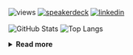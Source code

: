 ![views](https://komarev.com/ghpvc/?username=chck&color=blueviolet)
[![speakerdeck](https://img.shields.io/badge/Speaker_Deck-chck-8a2be2?style=flat-square&logo=speaker-deck)](https://speakerdeck.com/chck)
[![linkedin](https://img.shields.io/badge/LinkedIn-chck-8a2be2?style=flat-square&logo=linkedin)](https://www.linkedin.com/in/chck/)

<p align="left"> 
  <img alt="GitHub Stats" align="center" height="150" src="https://github-readme-stats-nine-umber-51.vercel.app/api?username=chck&count_private=true&show_icons=true&hide_title=true&theme=buefy" />
  <img alt="Top Langs" align="center" height="150" src="https://github-readme-stats-nine-umber-51.vercel.app/api/top-langs/?username=chck&layout=compact&count_private=true&show_icons=true&hide_title=true&theme=buefy" />
</p>

<details>
  <summary><b>Read more</b></summary>
  <br>

  <!--START_SECTION:waka-->
**🐱 My GitHub Data** 

> 📦 124.0 kB Used in GitHub's Storage 
 > 
> 🏆 298 Contributions in the Year 2025
 > 
> 💼 Opted to Hire
 > 
> 📜 133 Public Repositories 
 > 
> 🔑 24 Private Repositories 
 > 
**I'm a Night 🦉** 

```text
🌞 Morning                1156 commits        ████░░░░░░░░░░░░░░░░░░░░░   15.98 % 
🌆 Daytime                2209 commits        ████████░░░░░░░░░░░░░░░░░   30.54 % 
🌃 Evening                2042 commits        ███████░░░░░░░░░░░░░░░░░░   28.24 % 
🌙 Night                  1825 commits        ██████░░░░░░░░░░░░░░░░░░░   25.24 % 
```
📅 **I'm Most Productive on Thursday** 

```text
Monday                   1377 commits        █████░░░░░░░░░░░░░░░░░░░░   19.04 % 
Tuesday                  1086 commits        ████░░░░░░░░░░░░░░░░░░░░░   15.02 % 
Wednesday                1257 commits        ████░░░░░░░░░░░░░░░░░░░░░   17.38 % 
Thursday                 1652 commits        ██████░░░░░░░░░░░░░░░░░░░   22.84 % 
Friday                   728 commits         ███░░░░░░░░░░░░░░░░░░░░░░   10.07 % 
Saturday                 471 commits         ██░░░░░░░░░░░░░░░░░░░░░░░   06.51 % 
Sunday                   661 commits         ██░░░░░░░░░░░░░░░░░░░░░░░   09.14 % 
```


📊 **This Week I Spent My Time On** 

```text
💬 Programming Languages: 
Python                   5 hrs 43 mins       ████████░░░░░░░░░░░░░░░░░   33.15 % 
Rust                     2 hrs 56 mins       ████░░░░░░░░░░░░░░░░░░░░░   17.00 % 
Markdown                 2 hrs 14 mins       ███░░░░░░░░░░░░░░░░░░░░░░   13.00 % 
TOML                     1 hr 15 mins        ██░░░░░░░░░░░░░░░░░░░░░░░   07.33 % 
Git                      1 hr 4 mins         ██░░░░░░░░░░░░░░░░░░░░░░░   06.26 % 

🔥 Editors: 
PyCharm                  6 hrs 45 mins       ██████████░░░░░░░░░░░░░░░   39.17 % 
RustRover                3 hrs 45 mins       █████░░░░░░░░░░░░░░░░░░░░   21.77 % 
Neovim                   3 hrs 28 mins       █████░░░░░░░░░░░░░░░░░░░░   20.09 % 
Obsidian                 2 hrs 5 mins        ███░░░░░░░░░░░░░░░░░░░░░░   12.14 % 
Zed                      1 hr 10 mins        ██░░░░░░░░░░░░░░░░░░░░░░░   06.82 % 
```

**I Mostly Code in Python** 

```text
Python                   47 repos            █████████░░░░░░░░░░░░░░░░   34.56 % 
Jupyter Notebook         19 repos            ███░░░░░░░░░░░░░░░░░░░░░░   13.97 % 
Ruby                     11 repos            ██░░░░░░░░░░░░░░░░░░░░░░░   08.09 % 
Rust                     8 repos             █░░░░░░░░░░░░░░░░░░░░░░░░   05.88 % 
Dockerfile               5 repos             █░░░░░░░░░░░░░░░░░░░░░░░░   03.68 % 
```



**Timeline**

![Lines of Code chart](https://raw.githubusercontent.com/chck/chck/main/assets/bar_graph.png)


 Last Updated on 2025-03-26 02:01 UTC
<!--END_SECTION:waka-->
</details>

